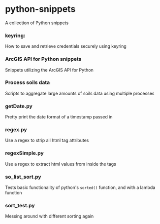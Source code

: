 # python-snippets
A collection of Python snippets



### keyring:
How to save and retrieve credentials securely using keyring

### ArcGIS API for Python snippets
Snippets utilizing the ArcGIS API for Python

### Process soils data
Scripts to aggregate large amounts of soils data using multiple processes

### getDate.py
Pretty print the date format of a timestamp passed in

### regex.py
Use a regex to strip all html tag attributes

### regexSimple.py
Use a regex to extract html values from inside the tags

### so_list_sort.py
Tests basic functionality of python's `sorted()` function, and with a lambda function

### sort_test.py
Messing around with different sorting again
